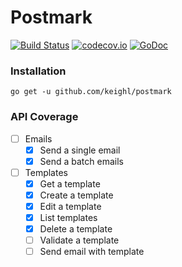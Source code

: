 # Postmark

[![Build Status](https://travis-ci.org/keighl/postmark.png?branch=master)](https://travis-ci.org/keighl/postmark) [![codecov.io](https://codecov.io/github/keighl/postmark/coverage.svg?branch=master)](https://codecov.io/github/keighl/postmark?branch=master) [![GoDoc](https://godoc.org/github.com/keighl/postmark?status.svg)](https://godoc.org/github.com/keighl/postmark)

### Installation

    go get -u github.com/keighl/postmark

### API Coverage

* [ ] Emails
    * [x] Send a single email
    * [x] Send a batch emails    
* [ ] Templates
    * [x] Get a template
    * [x] Create a template
    * [x] Edit a template
    * [x] List templates
    * [x] Delete a template
    * [ ] Validate a template
    * [ ] Send email with template
